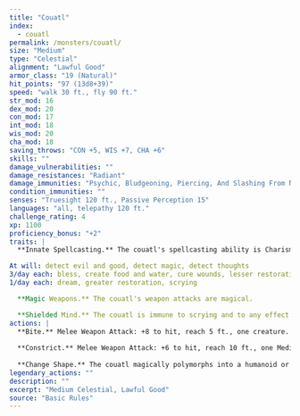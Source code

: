 ```yaml
---
title: "Couatl"
index:
  - couatl
permalink: /monsters/couatl/
size: "Medium"
type: "Celestial"
alignment: "Lawful Good"
armor_class: "19 (Natural)"
hit_points: "97 (13d8+39)"
speed: "walk 30 ft., fly 90 ft."
str_mod: 16
dex_mod: 20
con_mod: 17
int_mod: 18
wis_mod: 20
cha_mod: 18
saving_throws: "CON +5, WIS +7, CHA +6"
skills: ""
damage_vulnerabilities: ""
damage_resistances: "Radiant"
damage_immunities: "Psychic, Bludgeoning, Piercing, And Slashing From Nonmagical Weapons"
condition_immunities: ""
senses: "Truesight 120 ft., Passive Perception 15"
languages: "all, telepathy 120 ft."
challenge_rating: 4
xp: 1100
proficiency_bonus: "+2"
traits: |
  **Innate Spellcasting.** The couatl's spellcasting ability is Charisma (spell save DC 14). It can innately cast the following spells, requiring only verbal components:

At will: detect evil and good, detect magic, detect thoughts
3/day each: bless, create food and water, cure wounds, lesser restoration, protection from poison, sanctuary, shield
1/day each: dream, greater restoration, scrying

  **Magic Weapons.** The couatl's weapon attacks are magical.

  **Shielded Mind.** The couatl is immune to scrying and to any effect that would sense its emotions, read its thoughts, or detect its location.
actions: |
  **Bite.** Melee Weapon Attack: +8 to hit, reach 5 ft., one creature. Hit: 8 (1d6 + 5) piercing damage, and the target must succeed on a DC 13 Constitution saving throw or be poisoned for 24 hours. Until this poison ends, the target is unconscious. Another creature can use an action to shake the target awake.
  
  **Constrict.** Melee Weapon Attack: +6 to hit, reach 10 ft., one Medium or smaller creature. Hit: 10 (2d6 + 3) bludgeoning damage, and the target is grappled (escape DC 15). Until this grapple ends, the target is restrained, and the couatl can't constrict another target.
  
  **Change Shape.** The couatl magically polymorphs into a humanoid or beast that has a challenge rating equal to or less than its own, or back into its true form. It reverts to its true form if it dies. Any equipment it is wearing or carrying is absorbed or borne by the new form (the couatl's choice). In a new form, the couatl retains its game statistics and ability to speak, but its AC, movement modes, Strength, Dexterity, and other actions are replaced by those of the new form, and it gains any statistics and capabilities (except class features, legendary actions, and lair actions) that the new form has but that it lacks. If the new form has a bite attack, the couatl can use its bite in that form.  
legendary_actions: ""
description: ""
excerpt: "Medium Celestial, Lawful Good"
source: "Basic Rules"
---
```

